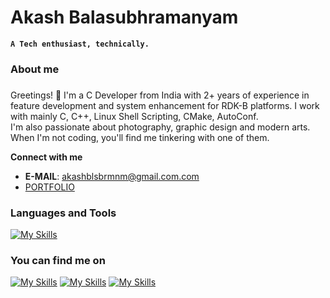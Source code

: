 # Akash Balasubhramanyam

**`A Tech enthusiast, technically.`**

<h3 align="left">About me</h3>

###
<p align="left">Greetings! 👋 I'm a C Developer from India with 2+ years of experience in feature development and system enhancement for RDK-B platforms. I work with mainly C, C++, Linux Shell Scripting, CMake, AutoConf.<br> I'm also passionate about photography, graphic design and modern arts. When I'm not coding, you'll find me tinkering with one of them.</p>

**Connect with me**
 - **E-MAIL**: akashblsbrmnm@gmail.com.com
 - [PORTFOLIO]([https://charanravi-online.github.io](http://akashblsbrmnm.github.io/))

### Languages and Tools

[![My Skills](https://skillicons.dev/icons?i=c,cpp,bash,linux,vim,vscode,git,github,cmake,jenkins,arduino,ubuntu,docker,html,css)](https://skillicons.dev)

### You can find me on
[![My Skills](https://skillicons.dev/icons?i=linkedin&theme=dark)]([https://skillicons.dev](https://www.linkedin.com/in/akash-balasubhramanyam/))
[![My Skills](https://skillicons.dev/icons?i=twitter&theme=dark)]([https://skillicons.dev]([https://www.linkedin.com/in/akash-balasubhramanyam/](https://x.com/akashblsbrmnm)))
[![My Skills](https://skillicons.dev/icons?i=instagram&theme=dark)]([https://skillicons.dev](https://instagram.com/akashblsbrmnm))
